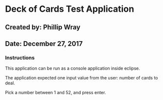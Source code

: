 # Deck of Cards Test Application

## Created by: Phillip Wray

## Date: December 27, 2017

### Instructions

This application can be run as a console application inside eclipse.

The application expected one input value from the user: number of cards to deal.

Pick a number between 1 and 52, and press enter.
